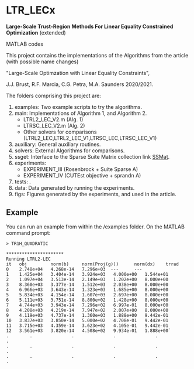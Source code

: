 # LTR_LECx
**Large-Scale Trust-Region Methods For Linear Equality Constrained Optimization**
(extended)

MATLAB codes

This project contains the implementations of the Algorithms from the article
(with possible name changes)

"Large-Scale Optimzation with Linear Equality Constraints", 

J.J. Brust, R.F. Marcia, C.G. Petra, M.A. Saunders 2020/2021.

The folders comprising this project are:

1. examples: Two example scripts to try the algorithms.
1. main: Implementations of Algorithm 1, and Algorithm 2.
    - LTRL2_LEC_V2.m (Alg. 1)
    - LTRSC_LEC_V2.m (Alg. 2)
    - Other solvers for comparisons (LTRL2_LEC,LTRL2_LEC_V1,LTRSC_LEC,LTRSC_LEC_V1)
1. 	auxiliary: General auxiliary routines.
1.	solvers: External Algorithms for comparisons.
1. 	ssget: Interface to the Sparse Suite Matrix collection
        link [SSMat](https://sparse.tamu.edu/).
1.  experiments: 
    - EXPERIMENT_III (Rosenbrock + Suite Sparse A)
    - EXPERIMENT_IV  (CUTEst objective + sprandn A)
1. 	tests: .
1. 	data: Data generated by running the experiments.
1.	figs: Figures generated by the experiments, and used in the article.

## Example
You can run an example from within the /examples folder. On
the MATLAB command prompt:

`> TR1H_QUADRATIC`

```
**********************
Running LTRL2-LEC
it	 obj		 norm(b)	 norm(Proj(g))) 	 norm(dx)	 trrad
0	 2.748e+04	 4.268e-14	 7.296e+03	---		 ---
1	 1.425e+04	 3.404e-14	 3.924e+03	 4.000e+00	 1.544e+01 
2	 1.097e+04	 3.513e-14	 2.149e+03	 1.202e+00	 8.000e+00
3	 8.360e+03	 3.377e-14	 1.512e+03	 2.038e+00	 8.000e+00
4	 6.966e+03	 3.643e-14	 1.323e+03	 1.685e+00	 8.000e+00
5	 5.834e+03	 4.154e-14	 1.607e+03	 2.697e+00	 8.000e+00
6	 5.111e+03	 3.751e-14	 8.800e+02	 1.428e+00	 8.000e+00
7	 4.744e+03	 3.943e-14	 7.296e+02	 6.997e-01	 8.000e+00
8	 4.208e+03	 4.219e-14	 7.947e+02	 2.007e+00	 8.000e+00
9	 4.119e+03	 4.737e-14	 1.360e+03	 1.888e+00	 9.442e-01
10	 3.837e+03	 3.850e-14	 5.000e+02	 4.708e-01	 9.442e-01
11	 3.715e+03	 4.359e-14	 3.623e+02	 4.105e-01	 9.442e-01
12	 3.561e+03	 3.820e-14	 4.508e+02	 9.934e-01	 1.888e+00`
.        .               .               .               .               .
.        .               .               .               .               .
.        .               .               .               .               .
```
